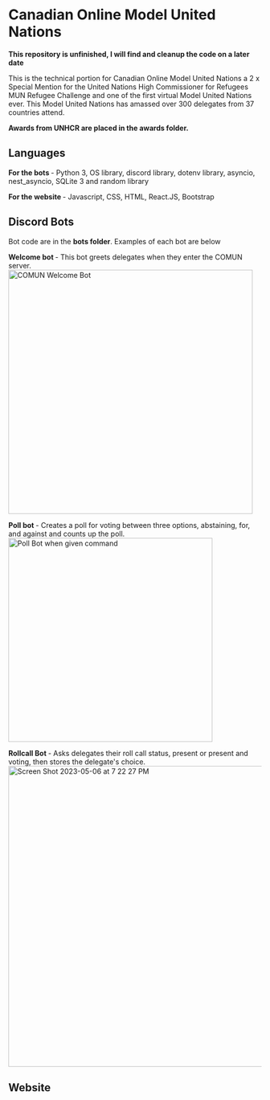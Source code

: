 # Canadian Online Model United Nations 

<strong> This repository is unfinished, I will find and cleanup the code on a later date</strong>

This is the technical portion for Canadian Online Model United Nations a 2 x Special Mention for the United Nations
High Commissioner for Refugees MUN Refugee Challenge and one of the first virtual Model United Nations ever. 
This Model United Nations has amassed over 300 delegates from 37 countries attend. 

<strong> Awards from UNHCR are placed in the awards folder. </strong>

<h2> Languages </h2>
<strong> For the bots </strong> - Python 3, OS library, discord library, dotenv library, asyncio, nest_asyncio, SQLite 3 and random library

<strong> For the website </strong>- Javascript, CSS, HTML, React.JS, Bootstrap

<h2> Discord Bots </h2>

Bot code are in the <strong>bots folder</strong>. Examples of each bot are below

<strong> Welcome bot </strong>- This bot greets delegates when they enter the COMUN server. 
<img width="486" alt="COMUN Welcome Bot" src="https://user-images.githubusercontent.com/87055387/236654482-14f38c98-14b6-496a-925d-cd4b0cf6d69a.png">

<strong> Poll bot </strong>- Creates a poll for voting between three options, abstaining, for, and against and counts up the poll. 
<img width="406" alt="Poll Bot when given command" src="https://user-images.githubusercontent.com/87055387/236654479-a42ebbc4-5390-4898-9892-2de130e4e388.png">

<strong> Rollcall Bot </strong>- Asks delegates their roll call status, present or present and voting, then stores the delegate's choice.
<img width="599" alt="Screen Shot 2023-05-06 at 7 22 27 PM" src="https://user-images.githubusercontent.com/87055387/236654469-a2fcb6ca-d936-48cb-b302-2f82caa570e9.png">
<h2> Website </h2>
